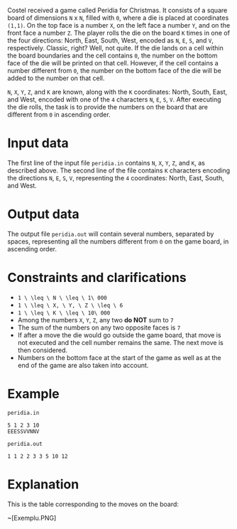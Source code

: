 Costel received a game called Peridia for Christmas. It consists of a square board of dimensions `N` x `N`, filled with `0`, where a die is placed at coordinates `(1,1)`. On the top face is a number `X`, on the left face a number `Y`, and on the front face a number `Z`. The player rolls the die on the board `K` times in one of the four directions: North, East, South, West, encoded as `N`, `E`, `S`, and `V`, respectively. Classic, right? Well, not quite. If the die lands on a cell within the board boundaries and the cell contains `0`, the number on the bottom face of the die will be printed on that cell. However, if the cell contains a number different from `0`, the number on the bottom face of the die will be added to the number on that cell.

`N`, `X`, `Y`, `Z`, and `K` are known, along with the `K` coordinates: North, South, East, and West, encoded with one of the `4` characters `N`, `E`, `S`, `V`. After executing the die rolls, the task is to provide the numbers on the board that are different from `0` in ascending order.

# Input data

The first line of the input file `peridia.in` contains `N`, `X`, `Y`, `Z`, and `K`, as described above. The second line of the file contains `K` characters encoding the directions `N`, `E`, `S`, `V`, representing the `4` coordinates: North, East, South, and West.

# Output data

The output file `peridia.out` will contain several numbers, separated by spaces, representing all the numbers different from `0` on the game board, in ascending order.

# Constraints and clarifications

* `1 \ \leq \ N \ \leq \ 1\ 000`
* `1 \ \leq \ X, \ Y, \ Z \ \leq \ 6`
* `1 \ \leq \ K \ \leq \ 10\ 000`
* Among the numbers `X`, `Y`, `Z`, any two **do NOT** sum to `7`
* The sum of the numbers on any two opposite faces is `7`
* If after a move the die would go outside the game board, that move is not executed and the cell number remains the same. The next move is then considered.
* Numbers on the bottom face at the start of the game as well as at the end of the game are also taken into account.

# Example

`peridia.in`
``` 
5 1 2 3 10 
EEESSVVNNV
```

`peridia.out`
```
1 1 2 2 3 3 5 10 12
```

# Explanation

This is the table corresponding to the moves on the board:

~[Exemplu.PNG]